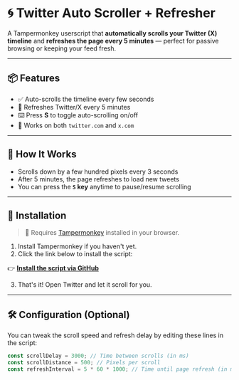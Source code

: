 # 🌀 Twitter Auto Scroller + Refresher

A Tampermonkey userscript that **automatically scrolls your Twitter (X) timeline** and **refreshes the page every 5 minutes** — perfect for passive browsing or keeping your feed fresh.

---

## 📦 Features

- ✅ Auto-scrolls the timeline every few seconds
- 🔁 Refreshes Twitter/X every 5 minutes
- ⌨️ Press **S** to toggle auto-scrolling on/off
- 💨 Works on both `twitter.com` and `x.com`

---

## 🧠 How It Works

- Scrolls down by a few hundred pixels every 3 seconds
- After 5 minutes, the page refreshes to load new tweets
- You can press the **`S` key** anytime to pause/resume scrolling

---

## 🚀 Installation

> 🧩 Requires [Tampermonkey](https://www.tampermonkey.net/) installed in your browser.

1. Install Tampermonkey if you haven't yet.
2. Click the link below to install the script:

👉 **[Install the script via GitHub](https://raw.githubusercontent.com/Kyaa-A/Twitter-Auto-Scroll-/main/twitter-auto-scroller.user.js)**

3. That's it! Open Twitter and let it scroll for you.

---

## 🛠️ Configuration (Optional)

You can tweak the scroll speed and refresh delay by editing these lines in the script:

```js
const scrollDelay = 3000; // Time between scrolls (in ms)
const scrollDistance = 500; // Pixels per scroll
const refreshInterval = 5 * 60 * 1000; // Time until page refresh (in ms)
